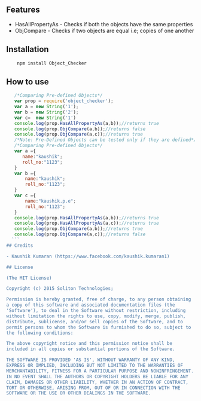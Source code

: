 ## Features

- HasAllPropertyAs - Checks if both the objects have the same properties
- ObjCompare - Checks if two objects are equal i.e; copies of one another

## Installation

```bash    
    npm install Object_Checker
```
## How to use
  ```javascript
     /*Comparing Pre-defined Objects*/
     var prop = require('object_checker');
     var a = new String('1');
     var b = new String('2');
     var c=  new String('1') 
     console.log(prop.HasAllPropertyAs(a,b));//returns true
     console.log(prop.ObjCompare(a,b));//returns false
     console.log(prop.ObjCompare(a,c));//returns true
     /*Note: Pre-Defined Objects can be tested only if they are defined*/
     /*Comparing Pre-defined Objects*/
     var a ={
        name:"kaushik";
        roll_no:"1123";
     }
     var b ={
         name:"kaushik";
         roll_no:"1123";
     }
     var c ={
         name:"kaushik.p.e";
         roll_no:"1123";
     }
     console.log(prop.HasAllPropertyAs(a,b));//returns true
     console.log(prop.HasAllPropertyAs(a,c));//returns true
     console.log(prop.ObjCompare(a,b));//returns true
     console.log(prop.ObjCompare(a,c));//returns false
    ```
## Credits

- Kaushik Kumaran (https://www.facebook.com/kaushik.kumaran1)

## License 

(The MIT License)

Copyright (c) 2015 Soliton Technologies;

Permission is hereby granted, free of charge, to any person obtaining
a copy of this software and associated documentation files (the
'Software'), to deal in the Software without restriction, including
without limitation the rights to use, copy, modify, merge, publish,
distribute, sublicense, and/or sell copies of the Software, and to
permit persons to whom the Software is furnished to do so, subject to
the following conditions:

The above copyright notice and this permission notice shall be
included in all copies or substantial portions of the Software.

THE SOFTWARE IS PROVIDED 'AS IS', WITHOUT WARRANTY OF ANY KIND,
EXPRESS OR IMPLIED, INCLUDING BUT NOT LIMITED TO THE WARRANTIES OF
MERCHANTABILITY, FITNESS FOR A PARTICULAR PURPOSE AND NONINFRINGEMENT.
IN NO EVENT SHALL THE AUTHORS OR COPYRIGHT HOLDERS BE LIABLE FOR ANY
CLAIM, DAMAGES OR OTHER LIABILITY, WHETHER IN AN ACTION OF CONTRACT,
TORT OR OTHERWISE, ARISING FROM, OUT OF OR IN CONNECTION WITH THE
SOFTWARE OR THE USE OR OTHER DEALINGS IN THE SOFTWARE.